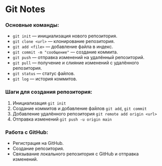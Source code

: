 # Git Notes
### Основные команды:
- `git init` — инициализация нового репозитория.
- `git clone <url>` — клонирование репозитория.
- `git add <file>` — добавление файла в индекс.
- `git commit -m "сообщение"` — создание коммита.
- `git push` — отправка изменений на удалённый репозиторий.
- `git pull` — получение и слияние изменений с удалённого репозитория.
- `git status` — статус файлов.
- `git log` — история коммитов.

### Шаги для создания репозитория:
1. Инициализация `git init`
2. Создание коммитов и добавление файлов `git add`, `git commit`
3. Добавление удалённого репозитория `git remote add origin <url>`
4. Отправка изменений `git push -u origin main`

### Работа с GitHub:
- Регистрация на GitHub.
- Создание репозитория.
- Связывание локального репозитория с GitHub и отправка изменений.
